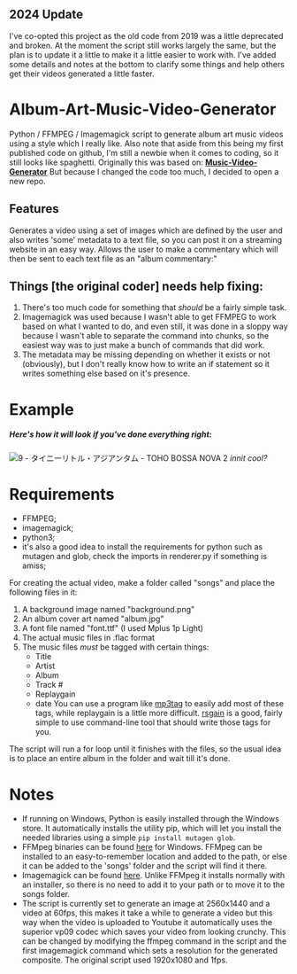 ## 2024 Update
I've co-opted this project as the old code from 2019 was a little deprecated and broken. At the moment the script still works largely the same, but the plan is to update it a little to make it a little easier to work with. I've added some details and notes at the bottom to clarify some things and help others get their videos generated a little faster.

# Album-Art-Music-Video-Generator
Python / FFMPEG / Imagemagick script to generate album art music videos using a style which I really like.
Also note that aside from this being my first published code on github, I'm still a newbie when it comes to coding, so it still looks like spaghetti.
Originally this was based on:  **[Music-Video-Generator](https://github.com/JPBotelho/Music-Video-Generator)**
But because I changed the code too much, I decided to open a new repo.

## Features
Generates a video using a set of images which are defined by the user and also writes 'some' metadata to a text file, so you can post it on a streaming website in an easy way.
Allows the user to make a commentary which will then be sent to each text file as an "album commentary:"

## Things [the original coder] needs help fixing:
1. There's too much code for something that *should* be a fairly simple task.
2. Imagemagick was used because I wasn't able to get FFMPEG to work based on what I wanted to do, and even still, it was done in a sloppy way because I wasn't able to separate the command into chunks, so the easiest way was to just make a bunch of commands that did work.
3. The metadata may be missing depending on whether it exists or not (obviously), but I don't really know how to write an if statement so it writes something else based on it's presence.


# Example 
##### Here's how it will look if you've done everything right:
![9 - タイニーリトル・アジアンタム - TOHO BOSSA NOVA 2](https://user-images.githubusercontent.com/62615566/120726983-c813e500-c4af-11eb-8647-28bf46495dcf.png)
*innit cool?*

# Requirements
- FFMPEG;
- imagemagick;
- python3;
- it's also a good idea to install the requirements for python such as mutagen and glob, check the imports in renderer.py if something is amiss;

For creating the actual video, make a folder called "songs" and place the following files in it:
1. A background image named "background.png"
2. An album cover art named "album.jpg"
3. A font file named "font.ttf" (I used Mplus 1p Light)
4. The actual music files in .flac format
5. The music files *must* be tagged with certain things:
     -  Title
     -  Artist
     -  Album
     -  Track #
     -  Replaygain
     -  date
You can use a program like [mp3tag](https://www.mp3tag.de/en/) to easily add most of these tags, while replaygain is a little more difficult. [rsgain](https://github.com/complexlogic/rsgain?tab=readme-ov-file) is a good, fairly simple to use command-line tool that should write those tags for you.

The script will run a for loop until it finishes with the files, so the usual idea is to place an entire album in the folder and wait till it's done.

# Notes
- If running on Windows, Python is easily installed through the Windows store. It automatically installs the utility pip, which will let you install the needed libraries using a simple `pip install mutagen glob`.
- FFMpeg binaries can be found [here](https://www.gyan.dev/ffmpeg/builds/) for Windows. FFMpeg can be installed to an easy-to-remember location and added to the path, or else it can be added to the 'songs' folder and the script will find it there.
- Imagemagick can be found [here](https://imagemagick.org/script/download.php). Unlike FFMpeg it installs normally with an installer, so there is no need to add it to your path or to move it to the songs folder.
- The script is currently set to generate an image at 2560x1440 and a video at 60fps, this makes it take a while to generate a video but this way when the video is uploaded to Youtube it automatically uses the superior vp09 codec which saves your video from looking crunchy. This can be changed by modifying the ffmpeg command in the script and the first imagemagick command which sets a resolution for the generated composite. The original script used 1920x1080 and 1fps.

